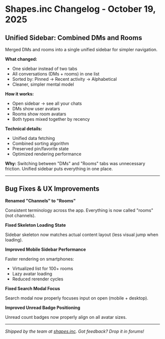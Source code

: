 # Shapes.inc Changelog - October 19, 2025

## Unified Sidebar: Combined DMs and Rooms

Merged DMs and rooms into a single unified sidebar for simpler navigation.

**What changed:**
- One sidebar instead of two tabs
- All conversations (DMs + rooms) in one list
- Sorted by: Pinned → Recent activity → Alphabetical
- Cleaner, simpler mental model

**How it works:**
- Open sidebar → see all your chats
- DMs show user avatars
- Rooms show room avatars
- Both types mixed together by recency

**Technical details:**
- Unified data fetching
- Combined sorting algorithm
- Preserved pin/favorite state
- Optimized rendering performance

**Why:**
Switching between "DMs" and "Rooms" tabs was unnecessary friction. Unified sidebar puts everything in one place.

---

## Bug Fixes & UX Improvements

**Renamed "Channels" to "Rooms"**

Consistent terminology across the app. Everything is now called "rooms" (not channels).

**Fixed Skeleton Loading State**

Sidebar skeleton now matches actual content layout (less visual jump when loading).

**Improved Mobile Sidebar Performance**

Faster rendering on smartphones:
- Virtualized list for 100+ rooms
- Lazy avatar loading
- Reduced rerender cycles

**Fixed Search Modal Focus**

Search modal now properly focuses input on open (mobile + desktop).

**Improved Unread Badge Positioning**

Unread count badges now properly align on all avatar sizes.

---

*Shipped by the team at [shapes.inc](http://shapes.inc). Got feedback? Drop it in forums!*
